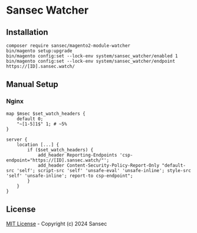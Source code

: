 # Sansec Watcher

## Installation

```console
composer require sansec/magento2-module-watcher
bin/magento setup:upgrade
bin/magento config:set --lock-env system/sansec_watcher/enabled 1
bin/magento config:set --lock-env system/sansec_watcher/endpoint https://[ID].sansec.watch/
```

## Manual Setup

### Nginx

```nginx
map $msec $set_watch_headers {
    default 0;
    "~[1-5]1$" 1; # ~5%
}

server {
    location [...] {
        if ($set_watch_headers) {
            add_header Reporting-Endpoints 'csp-endpoint="https://[ID].sansec.watch/"';
            add_header Content-Security-Policy-Report-Only "default-src 'self'; script-src 'self' 'unsafe-eval' 'unsafe-inline'; style-src 'self' 'unsafe-inline'; report-to csp-endpoint";
        }
    }
}
```

## License

[MIT License](./LICENSE) - Copyright (c) 2024 Sansec
